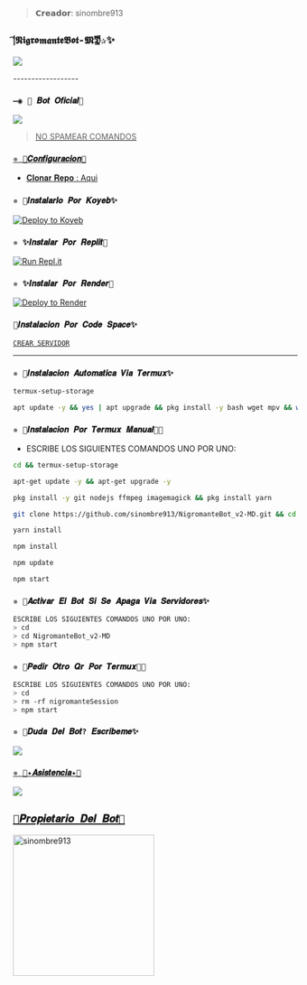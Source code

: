 >𝗖𝗿𝗲𝗮𝗱𝗼𝗿: sinombre913


## `⸽⃕𝕹𝖎𝖌𝖗𝖔𝖒𝖆𝖓𝖙𝖊𝕭𝖔𝖙-𝕸𝕯⃨፝⃕✰✨` 
<img src="https://readme-typing-svg.herokuapp.com/?font=mono&size=30&duration=4000&color=FF0000&center=falso&vCenter=falso&lines=NigromanteBot_v2-MD+;sinombre913+𝐎𝐟𝐢𝐜𝐢𝐚𝐥+𝐂𝐫𝐞𝐚𝐝𝐨𝐫;1000+𝘊𝘰𝘮𝘢𝘯𝘥𝘰𝘴;Nexus-bot✰✰✰✰✰">      
</p>
------------------



### `—◉ 🤖 𝑩𝒐𝒕 𝑶𝒇𝒊𝒄𝒊𝒂𝒍🤖`

<a href="https://api.whatsapp.com/send/?phone=51935499065&text=/estado&type=phone_number&app_absent=0" target="blank"><img src="https://img.shields.io/badge/⸽⃕𝕹𝖎𝖌𝖗𝖔𝖒𝖆𝖓𝖙𝖊𝕭𝖔𝖙-𝕸𝕯⃨፝⃕✰-25D366?style=for-the-badge&logo=whatsapp&logoColor=white" />

 > NO SPAMEAR COMANDOS



### `✵ 🌻𝑪𝒐𝒏𝒇𝒊𝒈𝒖𝒓𝒂𝒄𝒊𝒐𝒏🚀`
- 𝐂𝐥𝐨𝐧𝐚𝐫 𝐑𝐞𝐩𝐨 : [Aqui](https://github.com/sinombre913/NigromanteBot_v2-MD/fork)

  
### `✵ 🌻𝑰𝒏𝒔𝒕𝒂𝒍𝒂𝒓𝒍𝒐 𝑷𝒐𝒓 𝑲𝒐𝒚𝒆𝒃✨`

[![Deploy to Koyeb](https://www.koyeb.com/static/images/deploy/button.svg)](https://app.koyeb.com/deploy?type=git&repository=https://github.com/sinombre913/NigromanteBot_v2-MD&branch=master&name=NigromanteBot_v2-MD)
  
### `✵ ✨𝑰𝒏𝒔𝒕𝒂𝒍𝒂𝒓 𝑷𝒐𝒓 𝑹𝒆𝒑𝒍𝒊𝒕🌻`

[![Run Repl.it](https://repl.it/badge/github/sinombre913/NigromanteBot_v2-MD)](https://replit/github/sinombre913/NigromanteBot_v2-MD) 
  
### `✵ ✨𝑰𝒏𝒔𝒕𝒂𝒍𝒂𝒓 𝑷𝒐𝒓 𝑹𝒆𝒏𝒅𝒆𝒓🌻`

[![Deploy to Render](https://render.com/images/deploy-to-render-button.svg)](https://dashboard.render.com/blueprint/new?repo=https%3A%2F%2Fgithub.com%2sinombre913%2FNigromanteBot_v2-MD) 

### `🌻𝑰𝒏𝒔𝒕𝒂𝒍𝒂𝒄𝒊𝒐𝒏 𝑷𝒐𝒓 𝑪𝒐𝒅𝒆 𝑺𝒑𝒂𝒄𝒆✨`

[`CREAR SERVIDOR`](https://github.com/codespaces/new?skip_quickstart=true&machine=basicLinux32gb&repo=733291595&ref=main&geo=UsEast)
***

### `✵ 🌻𝑰𝒏𝒔𝒕𝒂𝒍𝒂𝒄𝒊𝒐𝒏 𝑨𝒖𝒕𝒐𝒎𝒂𝒕𝒊𝒄𝒂 𝑽𝒊𝒂 𝑻𝒆𝒓𝒎𝒖𝒙✨`
```bash
termux-setup-storage
```

```bash
apt update -y && yes | apt upgrade && pkg install -y bash wget mpv && wget -O - https://raw.githubusercontent.com/sinombre913/NigromanteBot_v2-MD/master/nigromante.sh | bash
```

### `✵ 🌻𝑰𝒏𝒔𝒕𝒂𝒍𝒂𝒄𝒊𝒐𝒏 𝑷𝒐𝒓 𝑻𝒆𝒓𝒎𝒖𝒙 𝑴𝒂𝒏𝒖𝒂𝒍👨‍💻` 
- ESCRIBE LOS SIGUIENTES COMANDOS UNO POR UNO:
```bash
cd && termux-setup-storage
```

```bash
apt-get update -y && apt-get upgrade -y
```

```bash
pkg install -y git nodejs ffmpeg imagemagick && pkg install yarn 
```

```bash
git clone https://github.com/sinombre913/NigromanteBot_v2-MD.git && cd NigromanteBot_v2-MD
```

```bash
yarn install
```

```bash
npm install
```

```bash
npm update
```

```bash
npm start
```

### `✵ 🌻𝑨𝒄𝒕𝒊𝒗𝒂𝒓 𝑬𝒍 𝑩𝒐𝒕 𝑺𝒊 𝑺𝒆 𝑨𝒑𝒂𝒈𝒂 𝑽𝒊𝒂 𝑺𝒆𝒓𝒗𝒊𝒅𝒐𝒓𝒆𝒔✨`
```bash
ESCRIBE LOS SIGUIENTES COMANDOS UNO POR UNO:
> cd 
> cd NigromanteBot_v2-MD
> npm start
```

### `✵ 🌻𝑷𝒆𝒅𝒊𝒓 𝑶𝒕𝒓𝒐 𝑸𝒓 𝑷𝒐𝒓 𝑻𝒆𝒓𝒎𝒖𝒙👨‍💻` 
```bash
ESCRIBE LOS SIGUIENTES COMANDOS UNO POR UNO:
> cd 
> rm -rf nigromanteSession
> npm start
```


 ### `✵ 🌻𝑫𝒖𝒅𝒂 𝑫𝒆𝒍 𝑩𝒐𝒕? 𝑬𝒔𝒄𝒓𝒊𝒃𝒆𝒎𝒆✨`
<a href="http://wa.me/5213331199136" target="blank"><img src="https://img.shields.io/badge/Creador-25D366?style=for-the-badge&logo=whatsapp&logoColor=white" />

### `✵ 📄✦𝑨𝒔𝒊𝒔𝒕𝒆𝒏𝒄𝒊𝒂✦📄`
<a href="http://wa.me/5213339577315" target="blank"><img src="https://img.shields.io/badge/Asistencia-25D366?style=for-the-badge&logo=whatsapp&logoColor=white" />


## `🌻𝑷𝒓𝒐𝒑𝒊𝒆𝒕𝒂𝒓𝒊𝒐 𝑫𝒆𝒍 𝑩𝒐𝒕🚀` 
<a href="https://github.com/sinombre913"><img src="https://github.com/sinombre913.png" width="250" height="250" alt="sinombre913"/></a>
  
